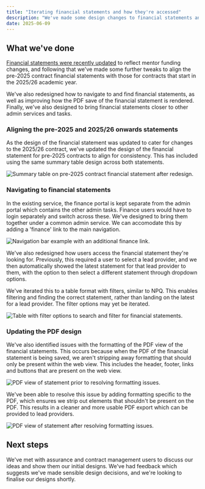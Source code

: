 ```yaml
---
title: "Iterating financial statements and how they're accessed"
description: "We've made some design changes to financial statements and how they'll be accessed."
date: 2025-06-09
---
```


## What we've done
[Financial statements were recently updated](/manage-cpd-delivery/updating-financial-statements-to-reflect-mentor-funding-changes/) to reflect mentor funding changes, and following that we've made some further tweaks to align the pre-2025 contract financial statements with those for contracts that start in the 2025/26 academic year.

We've also redesigned how to navigate to and find financial statements, as well as improving how the PDF save of the financial statement is rendered. Finally, we've also designed to bring financial statements closer to other admin services and tasks.

### Aligning the pre-2025 and 2025/26 onwards statements

As the design of the financial statement was updated to cater for changes to the 2025/26 contract, we've updated the design of the financial statement for pre-2025 contracts to align for consistency. This has included using the same summary table design across both statements.

![Summary table on pre-2025 contract financial statement after redesign.](/ecf-v2/updating-financial-statements/image.png)

### Navigating to financial statements

In the existing service, the finance portal is kept separate from the admin portal which contains the other admin tasks. Finance users would have to login separately and switch across these. We've designed to bring them together under a common admin service. We can accomodate this by adding a 'finance' link to the main navigation.

![Navigation bar example with an additional finance link.](/ecf-v2/updating-financial-statements/image_2.png)

We've also redesigned how users access the financial statement they're looking for. Previously, this required a user to select a lead provider, and we then automatically showed the latest statement for that lead provider to them, with the option to then select a different statement through dropdown options.

We've iterated this to a table format with filters, similar to NPQ. This enables filtering and finding the correct statement, rather than landing on the latest for a lead provider. The filter options may yet be iterated.

![Table with filter options to search and filter for financial statements.](/ecf-v2/updating-financial-statements/image_3.png)

### Updating the PDF design

We've also identified issues with the formatting of the PDF view of the financial statements. This occurs because when the PDF of the financial statement is being saved, we aren't stripping away formatting that should only be present within the web view. This includes the header, footer, links and buttons that are present on the web view.

![PDF view of statement prior to resolving formatting issues.](/ecf-v2/updating-financial-statements/image_4.png)

We've been able to resolve this issue by adding formatting specific to the PDF, which ensures we strip out elements that shouldn't be present on the PDF. This results in a cleaner and more usable PDF export which can be provided to lead providers.

![PDF view of statement after resolving formatting issues.](/ecf-v2/updating-financial-statements/image_5.png)

## Next steps

We've met with assurance and contract management users to discuss our ideas and show them our initial designs. We've had feedback which suggests we've made sensible design decisions, and we're looking to finalise our designs shortly.